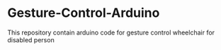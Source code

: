 # Gesture-Control-Arduino
This repository contain arduino code for gesture control wheelchair for disabled person
